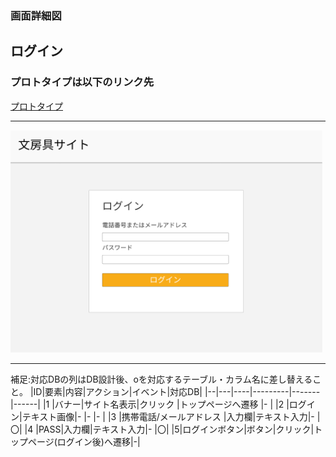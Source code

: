 ### 画面詳細図
## ログイン
### プロトタイプは以下のリンク先
[プロトタイプ](https://www.figma.com/file/ZBReba9UB4XT2DDuA352MB/文房具サイト?node-id=0%3A1)

*****
<img src="./img/ログイン.png" width="500">

*****

補足:対応DBの列はDB設計後、oを対応するテーブル・カラム名に差し替えること。
|ID|要素|内容|アクション|イベント|対応DB|
|--|---|----|---------|-------|------|
|1  |バナー|サイト名表示|クリック  |トップページへ遷移   |-     |
|2  |ログイン|テキスト画像|- |-  |-     |
|3  |携帯電話/メールアドレス  |入力欄|テキスト入力|-  |〇|
|4  |PASS|入力欄|テキスト入力|-  |〇|
|5|ログインボタン|ボタン|クリック|トップページ(ログイン後)へ遷移|-|
